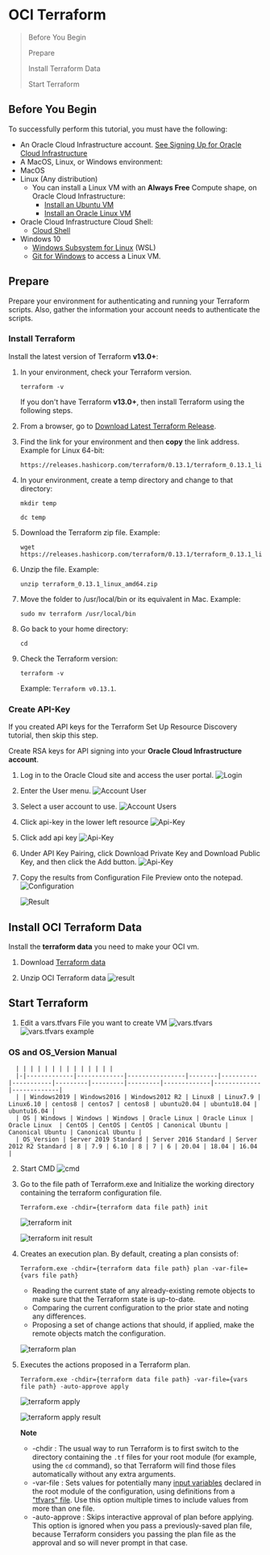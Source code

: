 OCI Terraform
============

> Before You Begin
>
> Prepare
>
> Install Terraform Data
>
> Start Terraform



## Before You Begin
To successfully perform this tutorial, you must have the following:

   * An Oracle Cloud Infrastructure account. [See Signing Up for Oracle Cloud Infrastructure](https://docs.oracle.com/en-us/iaas/Content/GSG/Tasks/signingup.htm)
   * A MacOS, Linux, or Windows environment:
   * MacOS
   * Linux (Any distribution)
      - You can install a Linux VM with an **Always Free** Compute shape, on Oracle Cloud Infrastructure:
         +  [Install an Ubuntu VM](https://docs.oracle.com/iaas/developer-tutorials/tutorials/helidon-on-ubuntu/01oci-ubuntu-helidon-summary.htm#create-ubuntu-vm)
         +  [Install an Oracle Linux VM](https://docs.oracle.com/iaas/developer-tutorials/tutorials/apache-on-oracle-linux/01oci-ol-apache-summary.htm#create-oracle-linux-vm)
   * Oracle Cloud Infrastructure Cloud Shell:
      -  [Cloud Shell](https://docs.oracle.com/iaas/Content/API/Concepts/cloudshellintro.htm)
   * Windows 10
      -  [Windows Subsystem for Linux](https://ubuntu.com/wsl) (WSL)
      -  [Git for Windows](https://gitforwindows.org/) to access a Linux VM.



## Prepare
Prepare your environment for authenticating and running your Terraform scripts. Also, gather the information your account needs to authenticate the scripts.

### Install Terraform
   Install the latest version of Terraform **v13.0+**:

   1. In your environment, check your Terraform version.
      ```script
      terraform -v
      ```

      If you don't have Terraform **v13.0+**, then install Terraform using the following steps.

   2. From a browser, go to [Download Latest Terraform Release](https://www.terraform.io/downloads.html).

   3. Find the link for your environment and then **copy** the link address. Example for Linux 64-bit:
      ```script
      https://releases.hashicorp.com/terraform/0.13.1/terraform_0.13.1_linux_amd64.zip
      ```

   4. In your environment, create a temp directory and change to that directory:
      ```script
      mkdir temp
      ```
      ```script
      dc temp
      ```

   5. Download the Terraform zip file. Example:
      ```script
      wget https://releases.hashicorp.com/terraform/0.13.1/terraform_0.13.1_linux_amd64.zip
      ```

   6. Unzip the file. Example:
      ```script
      unzip terraform_0.13.1_linux_amd64.zip
      ```

   7. Move the folder to /usr/local/bin or its equivalent in Mac. Example:
      ```script
      sudo mv terraform /usr/local/bin
      ```

   8. Go back to your home directory:
      ```script
      cd
      ```

   9. Check the Terraform version:
      ```script
      terraform -v
      ```

      Example: `Terraform v0.13.1`.

### Create API-Key
   If you created API keys for the Terraform Set Up Resource Discovery tutorial, then skip this step.

   Create RSA keys for API signing into your **Oracle Cloud Infrastructure account**.

   1. Log in to the Oracle Cloud site and access the user portal.
      ![Login](https://objectstorage.ap-seoul-1.oraclecloud.com/p/UintikT5Bz9_ciVuEgqCJ1b1d34PzwoDZM1HV2trqjydCVx7XQbaOLRRR5PWep9T/n/cnfyb6dq82p9/b/test_bucket/o/login.png)  

   2. Enter the User menu.
      ![Account User](https://objectstorage.ap-seoul-1.oraclecloud.com/p/ZOKRkEnpLI3IHFs80_aW3Ciy6HTd-skSGzNuZ2fzSywbU6MSdWf2U5dOxN9ID_1X/n/cnfyb6dq82p9/b/test_bucket/o/Select%20Users.png)  

   3. Select a user account to use.
      ![Account Users](https://objectstorage.ap-seoul-1.oraclecloud.com/p/Mj3mBoNkl6NWjDLhtxfe63J-4Lq2r6VyKoZIxFOYEus_uUxy4KO4yL8-1O-EXKAX/n/cnfyb6dq82p9/b/test_bucket/o/Account%20Users.png)

   4. Click api-key in the lower left resource
      ![Api-Key](https://objectstorage.ap-seoul-1.oraclecloud.com/p/loI-emg6u0lh9fUSBcYtOxB3sHrZdReHE8w9UShac3o07rV1YxGrdDRomJedjeFm/n/cnfyb6dq82p9/b/test_bucket/o/Select%20API.png)

   5. Click add api key
      ![Api-Key](https://objectstorage.ap-seoul-1.oraclecloud.com/p/0h6Wa3WGv6TxKdlToZiSF1y8DKfb5OzUyk1FoNOwqcI3Uia4H-6en1OJ6QrKjax2/n/cnfyb6dq82p9/b/test_bucket/o/Add%20API.png)

   6. Under API Key Pairing, click Download Private Key and Download Public Key, and then click the Add button.
      ![Api-Key](https://objectstorage.ap-seoul-1.oraclecloud.com/p/LWIhfi13CPLouybPpS7Y4CBIz0C6kBRvSdnhk3CJPmvkZ1i3Q_oIT6FSPoSEVEY3/n/cnfyb6dq82p9/b/test_bucket/o/Add%20API%20Key.png)

   7. Copy the results from Configuration File Preview onto the notepad.
      ![Configuration](https://objectstorage.ap-seoul-1.oraclecloud.com/p/-Zt31hsQBx_ZeziV66Ht-7lpHmaq6DaEEougk4XsNSAjKGTMex2IXXK217ksmbGr/n/cnfyb6dq82p9/b/test_bucket/o/Configuration.png)

      ![Result](https://objectstorage.ap-seoul-1.oraclecloud.com/p/gOxnRsQzQnxPaDe0qlPc7nOh4-Kdnzq6mu3OmJiUueDOPKhiBh3rPHaJDsaGJqi5/n/cnfyb6dq82p9/b/test_bucket/o/Result.png)

  

## Install OCI Terraform Data
   Install the **terraform data** you need to make your OCI vm.

   1. Download [Terraform data](https://objectstorage.ap-seoul-1.oraclecloud.com/p/bHkV4FBOsJqlTk5LoAGB0er2eazIffo0GayOxpnXl3NmIFiw-OOmC_r7k3QnwX9k/n/cnfyb6dq82p9/b/test_bucket/o/oci.zip)

   2. Unzip OCI Terraform data
      ![result](https://objectstorage.ap-seoul-1.oraclecloud.com/p/prTLqef95IlqW3cUVx69HQXbajaVw8JjmyMIswxKEzKv1UdHSab4TP17R9BxoY59/n/cnfyb6dq82p9/b/test_bucket/o/result_Extract_zip.png)
  


## Start Terraform

   1. Edit a vars.tfvars File you want to create VM
      ![vars.tfvars](https://objectstorage.ap-seoul-1.oraclecloud.com/p/OamyrtOzj--tgs_MItd7Ns17tDiHrwXRPo86I-HX81_D1AnYoBY5a-DrYUON6whZ/n/cnfyb6dq82p9/b/test_bucket/o/open_vars.tfvars.png)
      ![vars.tfvars example](https://objectstorage.ap-seoul-1.oraclecloud.com/p/MpiLFhwOzZxEpR0JhRTE_mCVurhRsbtlcBZ5zzzckjTKFa5XA7uzlz5igeLvBHFq/n/cnfyb6dq82p9/b/test_bucket/o/vars.tfvars_update.png)

   ### OS and OS_Version Manual
      | | | | | | | | | | | | | |
      |-|-------------|-------------|----------------|--------|----------|-----------|---------|---------|---------|-------------|-------------|-------------|
      | | Windows2019 | Windows2016 | Windows2012 R2 | Linux8 | Linux7.9 | Linux6.10 | centos8 | centos7 | centos8 | ubuntu20.04 | ubuntu18.04 | ubuntu16.04 |
      | OS | Windows | Windows | Windows | Oracle Linux | Oracle Linux | Oracle Linux  | CentOS | CentOS | CentOS | Canonical Ubuntu | Canonical Ubuntu | Canonical Ubuntu |
      | OS_Version | Server 2019 Standard | Server 2016 Standard | Server 2012 R2 Standard | 8 | 7.9 | 6.10 | 8 | 7 | 6 | 20.04 | 18.04 | 16.04 |

   2. Start CMD
      ![cmd](https://objectstorage.ap-seoul-1.oraclecloud.com/p/e8Z1D4LRTo5lMKNazFMPk336Tj7f3dDBiiTY3nncP55Mcn3_ZamU7rh95bdJ_f6T/n/cnfyb6dq82p9/b/test_bucket/o/run_cmd.png)

   3. Go to the file path of Terraform.exe and Initialize the working directory containing the terraform configuration file.
      ```script
      Terraform.exe -chdir={terraform data file path} init
      ```
      ![terraform init](https://objectstorage.ap-seoul-1.oraclecloud.com/p/-MbOI7iohBzYf0nZigfNbluXOaa8rRypdsxlBNWSwNKFzpRk0e-bGGbtYPRXmj6f/n/cnfyb6dq82p9/b/test_bucket/o/terraform%20init.png)
   
      ![terraform init result](https://objectstorage.ap-seoul-1.oraclecloud.com/p/T2z5bSTqorrNiI6jSOU8McxhVhPYiXkhUnEsvj3aA0xiXeI6vVmwb0IqZcxLNNcE/n/cnfyb6dq82p9/b/test_bucket/o/result_terraform%20init.png)


   4. Creates an execution plan. By default, creating a plan consists of:
      ```script
      Terraform.exe -chdir={terraform data file path} plan -var-file={vars file path}
      ```

      * Reading the current state of any already-existing remote objects to make sure that the Terraform state is up-to-date.
      * Comparing the current configuration to the prior state and noting any differences.
      * Proposing a set of change actions that should, if applied, make the remote objects match the configuration.

      ![terraform plan](https://objectstorage.ap-seoul-1.oraclecloud.com/p/6TzI1DE25F7qRGJr2dO4lPleSx-nzdV5OnqnHUBPvpohyKJXCcPg7hsu6YyNe19r/n/cnfyb6dq82p9/b/test_bucket/o/terraform%20plan.png)

   5. Executes the actions proposed in a Terraform plan.
      ```script
      Terraform.exe -chdir={terraform data file path} -var-file={vars file path} -auto-approve apply
      ```

      ![terraform apply](https://objectstorage.ap-seoul-1.oraclecloud.com/p/D-Av4dANh4d5I_8Amyi--N1VjxM-SK2aMHQj3ph3txIyEdseuyJzaJMbKIWSkZdH/n/cnfyb6dq82p9/b/test_bucket/o/terraform%20apply.png)

      ![terraform apply result](https://objectstorage.ap-seoul-1.oraclecloud.com/p/fSnqf6g_jlGLFHzuiNQZ1v5ZbYK7EFn7V1zGTu2T3Qr4wfzCr-nBNAHlaJXMW_yd/n/cnfyb6dq82p9/b/test_bucket/o/result_terraform%20apply.png)

      **Note**
         * -chdir : The usual way to run Terraform is to first switch to the directory containing the `.tf` files for your root module (for example, using the `cd` command), so that Terraform will find those files automatically without any extra arguments.
         * -var-file : Sets values for potentially many [input variables](https://www.terraform.io/docs/language/values/variables.html) declared in the root module of the configuration, using definitions from a ["tfvars" file](https://www.terraform.io/docs/language/values/variables.html#variable-definitions-tfvars-files). Use this option multiple times to include values from more than one file.
         * -auto-approve : Skips interactive approval of plan before applying. This option is ignored when you pass a previously-saved plan file, because Terraform considers you passing the plan file as the approval and so will never prompt in that case.
    
